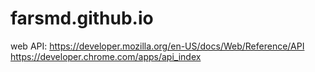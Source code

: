 # farsmd.github.io
web API:
https://developer.mozilla.org/en-US/docs/Web/Reference/API
https://developer.chrome.com/apps/api_index
